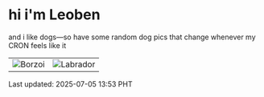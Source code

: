 # hi i'm Leoben

and i like dogs—so have some random dog pics that change whenever my CRON feels like it

|  |  |
|--------|----------|
| ![Borzoi](https://random-dog-vercel.vercel.app/api/random-borzoi?v=1751694823) | ![Labrador](https://random-dog-vercel.vercel.app/api/random-labrador?v=1751694823) |

Last updated: 2025-07-05 13:53 PHT

